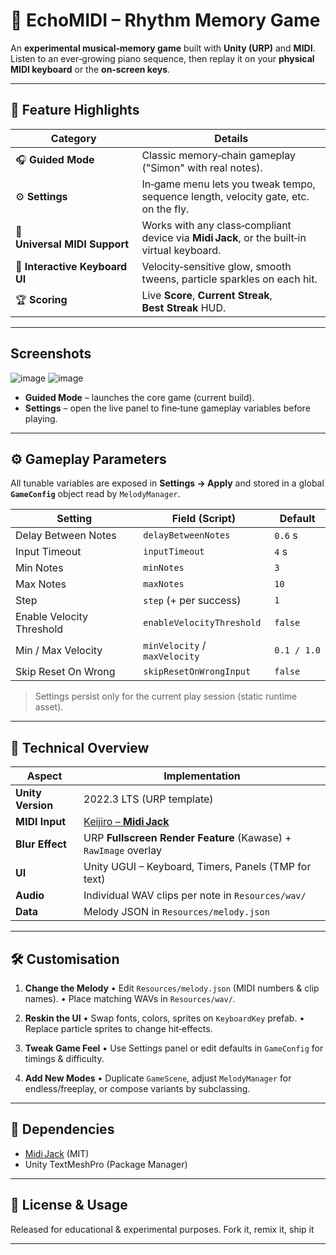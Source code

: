 # 🎹 EchoMIDI – Rhythm Memory Game

An **experimental musical‑memory game** built with **Unity (URP)** and **MIDI**.
Listen to an ever‑growing piano sequence, then replay it on your **physical MIDI keyboard** or the **on‑screen keys**.

---

## 🚀 Feature Highlights

| Category                       | Details                                                                                         |
| ------------------------------ | ----------------------------------------------------------------------------------------------- |
| 🎧 **Guided Mode**             | Classic memory‑chain gameplay ("Simon" with real notes).                                        |
| ⚙️ **Settings**          | In‑game menu lets you tweak tempo, sequence length, velocity gate, etc. on the fly.             |
| 🎹 **Universal MIDI Support**  | Works with any class‑compliant device via **Midi Jack**, or the built‑in virtual keyboard.      |
| 🌟 **Interactive Keyboard UI** | Velocity‑sensitive glow, smooth tweens, particle sparkles on each hit.                          |
| 🏆 **Scoring**                 | Live **Score**, **Current Streak**, **Best Streak** HUD.                                        |

---

##  Screenshots

![image](https://github.com/user-attachments/assets/04a5e1f4-577f-446b-9f84-5c6bd3e95860)
![image](https://github.com/user-attachments/assets/3592ea2e-7ac8-47a0-9abd-4f86cfb9131e)


* **Guided Mode** – launches the core game (current build).
* **Settings** – open the live panel to fine‑tune gameplay variables before playing.

---



## ⚙️ Gameplay Parameters

All tunable variables are exposed in **Settings → Apply** and stored in a global **`GameConfig`** object read by `MelodyManager`.

| Setting                   | Field (Script)                | Default     |
| ------------------------- | ----------------------------- | ----------- |
| Delay Between Notes       | `delayBetweenNotes`           | `0.6` s     |
| Input Timeout             | `inputTimeout`                | `4` s       |
| Min Notes                 | `minNotes`                    | `3`         |
| Max Notes                 | `maxNotes`                    | `10`        |
| Step                      | `step` (+ per success)        | `1`         |
| Enable Velocity Threshold | `enableVelocityThreshold`     | `false`     |
| Min / Max Velocity        | `minVelocity` / `maxVelocity` | `0.1 / 1.0` |
| Skip Reset On Wrong       | `skipResetOnWrongInput`       | `false`     |

> Settings persist only for the current play session (static runtime asset).

---

## 🔧 Technical Overview

| Aspect            | Implementation                                                  |
| ----------------- | --------------------------------------------------------------- |
| **Unity Version** | 2022.3 LTS (URP template)                                       |
| **MIDI Input**    | [Keijiro – **Midi Jack**](https://github.com/keijiro/MidiJack)  |
| **Blur Effect**   | URP **Fullscreen Render Feature** (Kawase) + `RawImage` overlay |
| **UI**            | Unity UGUI – Keyboard, Timers, Panels (TMP for text)            |
| **Audio**         | Individual WAV clips per note in `Resources/wav/`               |
| **Data**          | Melody JSON in `Resources/melody.json`                          |

---





## 🛠️ Customisation 

1. **Change the Melody**
   • Edit `Resources/melody.json` (MIDI numbers & clip names).
   • Place matching WAVs in `Resources/wav/`.

2. **Reskin the UI**
   • Swap fonts, colors, sprites on `KeyboardKey` prefab.
   • Replace particle sprites to change hit‑effects.

3. **Tweak Game Feel**
   • Use Settings panel or edit defaults in `GameConfig` for timings & difficulty.

4. **Add New Modes**
   • Duplicate `GameScene`, adjust `MelodyManager` for endless/freeplay, or compose variants by subclassing.

---

## 🔗 Dependencies

* [Midi Jack](https://github.com/keijiro/MidiJack) (MIT)
* Unity TextMeshPro (Package Manager)

---

## 📜 License & Usage

Released for educational & experimental purposes.
Fork it, remix it, ship it

---

